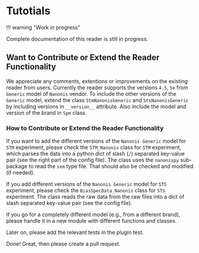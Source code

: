 # Tutotials

!!! warning "Work in progress"

Complete documentation of this reader is still in progress.

## Want to Contribute or Extend the Reader Functionality
We appreciate any comments, extentions or improvements on the existing reader from users. Currently the reader supports the versions `4.5`, `5e` from `Generic` model of `Nanonis` vendor. To include the other versions of the `Generic` model, extend the class `StmNanonisGeneric` and `StsNanonisGeneric` by including versions in `__version__` attribute. Also include the model and version of the brand in `Spm` class. 
### How to Contribute or Extend the Reader Functionality
If you want to add the different versions of the `Nanonis Generic` model for `STM` experiment, please check the `STM_Nanonis` class for `STM` experiment, which parses the data into a python dict of slash (`/`) separated key-value pair (see the right part of the config file). The class uses the `nanonispy` sub-package to read the `sxm` type file. That should also be checked and modified (if needed).

If you add different versions of the `Nanonis Generic` model for `STS` experiment, please check the `BiasSpecData_Nanonis` class for `STS` experiment. The class reads the raw data from the raw files into a dict of slash separated key-value pair (see the config file). 

If you go for a completely different model (e.g., from a different brand), please handle it in a new module with different functions and classes. 

Later on, please add the relevant tests in the plugin test.

Done! Great, then please create a pull request.
